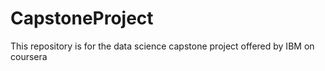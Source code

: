 # CapstoneProject
This repository is for the data science capstone project offered by IBM on coursera
